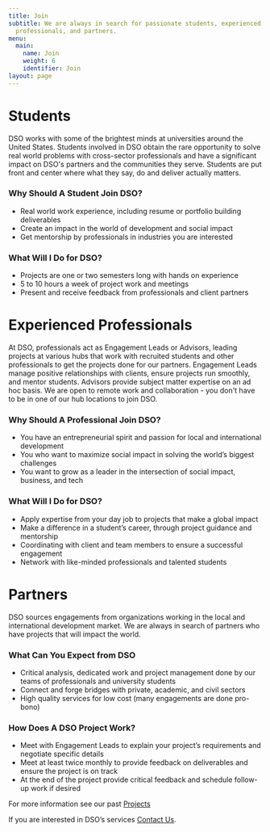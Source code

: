 ```yaml
---
title: Join
subtitle: We are always in search for passionate students, experienced
  professionals, and partners.
menu:
  main:
    name: Join
    weight: 6
    identifier: Join
layout: page
---
```

# Students

DSO works with some of the brightest minds at universities around the United States. Students involved in DSO obtain the rare opportunity to solve real world problems with cross-sector professionals and have a significant impact on DSO's partners and the communities they serve. Students are put front and center where what they say, do and deliver actually matters.

### Why Should A Student Join DSO?

* Real world work experience, including resume or portfolio building deliverables
* Create an impact in the world of development and social impact
* Get mentorship by professionals in industries you are interested

### What Will I Do for DSO?

* Projects are one or two semesters long with hands on experience
* 5 to 10 hours a week of project work and meetings
* Present and receive feedback from professionals and client partners

# Experienced Professionals

At DSO, professionals act as Engagement Leads or Advisors, leading projects at various hubs that work with recruited students and other professionals to get the projects done for our partners. Engagement Leads manage positive relationships with clients, ensure projects run smoothly, and mentor students. Advisors provide subject matter expertise on an ad hoc basis. We are open to remote work and collaboration - you don't have to be in one of our hub locations to join DSO.

### Why Should A Professional Join DSO?

* You have an entrepreneurial spirit and passion for local and international development 
* You who want to maximize social impact in solving the world’s biggest challenges
* You want to grow as a leader in the intersection of social impact, business, and tech

### What Will I Do for DSO?

* Apply expertise from your day job to projects that make a global impact
* Make a difference in a student’s career, through project guidance and mentorship
* Coordinating with client and team members to ensure a successful engagement
* Network with like-minded professionals and talented students

# Partners

DSO sources engagements from organizations working in the local and international development market. We are always in search of partners who have projects that will impact the world. 

### What Can You Expect from DSO

* Critical analysis, dedicated work and project management done by our teams of professionals and university students
* Connect and forge bridges with private, academic, and civil sectors
* High quality services for low cost (many engagements are done pro-bono)

### How Does A DSO Project Work?

* Meet with Engagement Leads to explain your project’s requirements and negotiate specific details
* Meet at least twice monthly to provide feedback on deliverables and  ensure the project is on track
* At the end of the project provide critical feedback and schedule follow-up work if desired

For more information see our past [Projects](/projects/)

If you are interested in DSO’s services [Contact Us](/contact/).